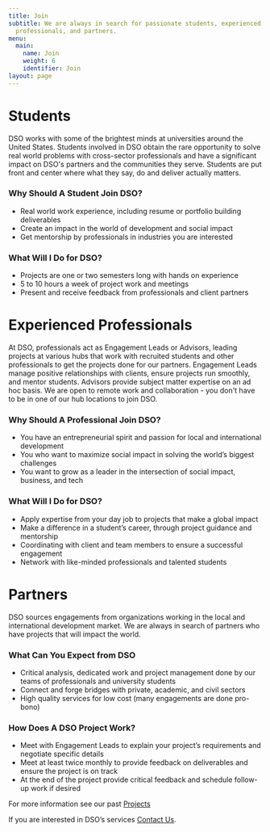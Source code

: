 ```yaml
---
title: Join
subtitle: We are always in search for passionate students, experienced
  professionals, and partners.
menu:
  main:
    name: Join
    weight: 6
    identifier: Join
layout: page
---
```

# Students

DSO works with some of the brightest minds at universities around the United States. Students involved in DSO obtain the rare opportunity to solve real world problems with cross-sector professionals and have a significant impact on DSO's partners and the communities they serve. Students are put front and center where what they say, do and deliver actually matters.

### Why Should A Student Join DSO?

* Real world work experience, including resume or portfolio building deliverables
* Create an impact in the world of development and social impact
* Get mentorship by professionals in industries you are interested

### What Will I Do for DSO?

* Projects are one or two semesters long with hands on experience
* 5 to 10 hours a week of project work and meetings
* Present and receive feedback from professionals and client partners

# Experienced Professionals

At DSO, professionals act as Engagement Leads or Advisors, leading projects at various hubs that work with recruited students and other professionals to get the projects done for our partners. Engagement Leads manage positive relationships with clients, ensure projects run smoothly, and mentor students. Advisors provide subject matter expertise on an ad hoc basis. We are open to remote work and collaboration - you don't have to be in one of our hub locations to join DSO.

### Why Should A Professional Join DSO?

* You have an entrepreneurial spirit and passion for local and international development 
* You who want to maximize social impact in solving the world’s biggest challenges
* You want to grow as a leader in the intersection of social impact, business, and tech

### What Will I Do for DSO?

* Apply expertise from your day job to projects that make a global impact
* Make a difference in a student’s career, through project guidance and mentorship
* Coordinating with client and team members to ensure a successful engagement
* Network with like-minded professionals and talented students

# Partners

DSO sources engagements from organizations working in the local and international development market. We are always in search of partners who have projects that will impact the world. 

### What Can You Expect from DSO

* Critical analysis, dedicated work and project management done by our teams of professionals and university students
* Connect and forge bridges with private, academic, and civil sectors
* High quality services for low cost (many engagements are done pro-bono)

### How Does A DSO Project Work?

* Meet with Engagement Leads to explain your project’s requirements and negotiate specific details
* Meet at least twice monthly to provide feedback on deliverables and  ensure the project is on track
* At the end of the project provide critical feedback and schedule follow-up work if desired

For more information see our past [Projects](/projects/)

If you are interested in DSO’s services [Contact Us](/contact/).